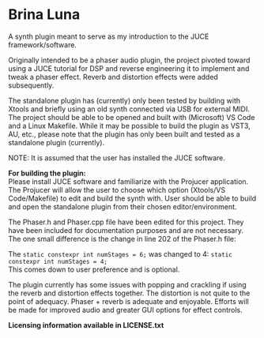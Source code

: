 # Brina Luna

A synth plugin meant to serve as my introduction to the JUCE framework/software.

Originally intended to be a phaser audio plugin, the project pivoted toward using
a JUCE tutorial for DSP and reverse engineering it to implement and tweak a phaser 
effect. Reverb and distortion effects were added subsequently.

The standalone plugin has (currently) only been tested by building with Xtools and 
briefly using an old synth connected via USB for external MIDI. The project should
be able to be opened and built with (Microsoft) VS Code and a Linux Makefile.
While it may be possible to build the plugin as VST3, AU, etc., please note that
the plugin has only been built and tested as a standalone plugin (currently).

NOTE: It is assumed that the user has installed the JUCE software.

**For building the plugin:**</br>
Please install JUCE software and familiarize with the Projucer application.
The Projucer will allow the user to choose which option (Xtools/VS Code/Makefile)
to edit and build the synth with. User should be able to build and open the 
standalone plugin from their chosen editor/environment.

The Phaser.h and Phaser.cpp file have been edited for this project. They have been
included for documentation purposes and are not necessary. The one small 
difference is the change in line 202 of the Phaser.h file:

The <code>static constexpr int numStages = 6;</code> was changed to 4:
<code>static constexpr int numStages = 4;</code> </br>
This comes down to user preference and is optional.

The plugin currently has some issues with popping and crackling if using the 
reverb and distortion effects together. The distortion is not quite to the point
of adequacy. Phaser + reverb is adequate and enjoyable. Efforts will be made for
improved audio and greater GUI options for effect controls.

**Licensing information available in LICENSE.txt**
